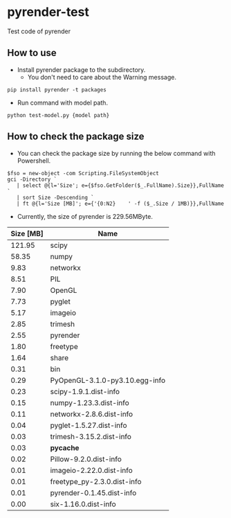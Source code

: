 # pyrender-test
Test code of pyrender

## How to use
 - Install pyrender package to the subdirectory.
     - You don't need to care about the Warning message.
  ```
  pip install pyrender -t packages
  ```
 - Run command with model path.
  ```
  python test-model.py {model path}
  ```
## How to check the package size
 - You can check the package size by running the below command with Powershell.
```
$fso = new-object -com Scripting.FileSystemObject
gci -Directory `
   | select @{l='Size'; e={$fso.GetFolder($_.FullName).Size}},FullName `
   | sort Size -Descending `
   | ft @{l='Size [MB]'; e={'{0:N2}    ' -f ($_.Size / 1MB)}},FullName
```
 - Currently, the size of pyrender is 229.56MByte.
 
|Size [MB]|Name|
|----|---|
|121.95     |scipy|
|58.35      |numpy|
|9.83       |networkx|
|8.51       |PIL|
|7.90       |OpenGL|
|7.73       |pyglet|
|5.17       |imageio|
|2.85       |trimesh|
|2.55       |pyrender|
|1.80       |freetype|
|1.64       |share|
|0.31       |bin|
|0.29       |PyOpenGL-3.1.0-py3.10.egg-info|
|0.23       |scipy-1.9.1.dist-info|
|0.15       |numpy-1.23.3.dist-info|
|0.11       |networkx-2.8.6.dist-info|
|0.04       |pyglet-1.5.27.dist-info|
|0.03       |trimesh-3.15.2.dist-info|
|0.03       |__pycache__|
|0.02       |Pillow-9.2.0.dist-info|
|0.01       |imageio-2.22.0.dist-info|
|0.01       |freetype_py-2.3.0.dist-info|
|0.01       |pyrender-0.1.45.dist-info|
|0.00       |six-1.16.0.dist-info|